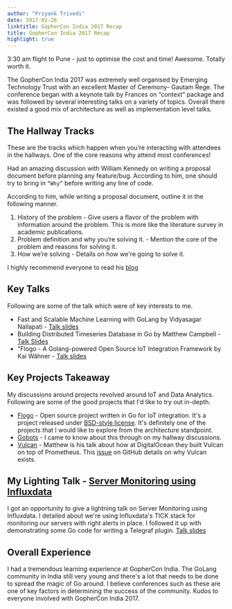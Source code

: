```yaml
---
author: "Priyank Trivedi"
date: 2017-02-26
linktitle: GopherCon India 2017 Recap
title: GopherCon India 2017 Recap
highlight: true
---
```


3:30 am flight to Pune - just to optimise the cost and time! Awesome. Totally worth it.

The GopherCon India 2017 was extremely well organised by Emerging Technology Trust with an excellent Master of Ceremony- Gautam Rege. The conference began with a keynote talk by Frances on “context” package and was followed by several interesting talks on a variety of topics. Overall there existed a good mix of architecture as well as implementation level talks.

## The Hallway Tracks 
These are the tracks which happen when you’re interacting with attendees in the hallways. One of the core reasons why attend most conferences!

Had an amazing discussion with William Kennedy on writing a proposal document before planning any feature/bug. According to him, one should try to bring in ```“Why”``` before writing any line of code.

According to him, while writing a proposal document, outline it in the following manner.

1. History of the problem - Give users a flavor of the problem with information around the problem. This is more like the literature survey in academic publications. 
2. Problem definition and why you’re solving it. -  Mention the core of the problem and reasons for solving it.
3.  How we’re solving - Details on how we're going to solve it.
 
I highly recommend everyone to read his [blog](https://www.goinggo.net/2017/01/develop-your-design-philosophy.html)


## Key Talks 

Following are some of the talk which were of key interests to me.

- Fast and Scalable Machine Learning with GoLang by Vidyasagar Nallapati - [Talk slides](https://speakerdeck.com/doctorandabox/fast-and-scalable-machine-learning-with-golang)
- Building Distributed Timeseries Database in Go by Matthew Campbell - [Talk Slides](https://speakerdeck.com/mattkanwisher/building-distributed-timeseries-database-in-go)
- "Flogo - A Golang-powered Open Source IoT Integration Framework by Kai Wähner - [Talk slides](http://www.slideshare.net/KaiWaehner/flogo-a-golangpowered-open-source-iot-integration-framework-gophercon)

## Key Projects Takeaway

My discussions around projects revolved around IoT and Data Analytics. Following are some of the good projects that I'd like to try out in-depth.

- [Flogo](https://flogo.io) - Open source project written in Go for IoT integration. It's a project released under [BSD-style license](https://github.com/TIBCOSoftware/flogo/blob/master/LICENSE.txt). It's definitely one of the projects that I would like to explore from the architecture standpoint. 
- [Gobots](https://gobot.io) - I came to know about this through on my hallway discussions. 
- [Vulcan](https://github.com/digitalocean/vulcan) - Matthew is his talk about how at DigitalOcean they built Vulcan on top of Prometheus. This [issue](https://github.com/digitalocean/vulcan/issues/45) on GitHub details on why Vulcan exists. 

## My Lighting Talk - [Server Monitoring using Influxdata](https://twitter.com/ApsOps/status/835085984723263489) 

I got an opportunity to give a lightning talk on Server Monitoring using Influxdata. I detailed about we're using Influxdata's TICK stack for monitoring our servers with right alerts in place.
I followed it up with demonstrating some Go code for writing a Telegraf plugin. [Talk slides](https://speakerdeck.com/priyankt68/server-monitoring-using-influxdata)


## Overall Experience

I had a tremendous learning experience at GopherCon India. The GoLang community in India still very young and there's a lot that needs to be done to spread the magic of Go around. 
I believe conferences such as these are one of key factors in determining the success of the community. Kudos to everyone involved with GopherCon India 2017. 

